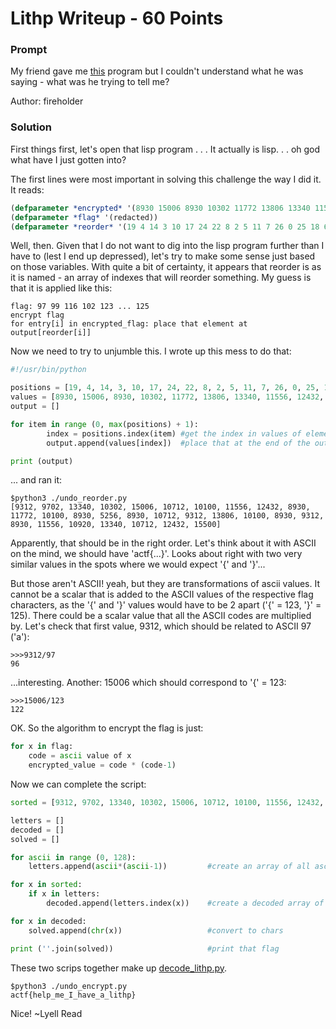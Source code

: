 # Lithp Writeup - 60 Points

### Prompt 

My friend gave me [this](https://github.com/lyellread/ctf-writeups/blob/master/angstromctf/lithp-60/lithp.lisp) program but I couldn't understand what he was saying - what was he trying to tell me?

Author: fireholder

### Solution

First things first, let's open that lisp program . . . It actually is lisp. . . oh god what have I just gotten into?

The first lines were most important in solving this challenge the way I did it. It reads:
```lisp
(defparameter *encrypted* '(8930 15006 8930 10302 11772 13806 13340 11556 12432 13340 10712 10100 11556 12432 9312 10712 10100 10100 8930 10920 8930 5256 9312 9702 8930 10712 15500 9312))
(defparameter *flag* '(redacted))
(defparameter *reorder* '(19 4 14 3 10 17 24 22 8 2 5 11 7 26 0 25 18 6 21 23 9 13 16 1 12 15 27 20))
```	
Well, then. Given that I do not want to dig into the lisp program further than I have to (lest I end up depressed), let's try to make some sense just based on those variables. With quite a bit of certainty, it appears that reorder is as it is named - an array of indexes that will reorder something. My guess is that it is applied like this:
```
flag: 97 99 116 102 123 ... 125
encrypt flag
for entry[i] in encrypted_flag: place that element at output[reorder[i]]
```	
Now we need to try to unjumble this. I wrote up this mess to do that:
```python
#!/usr/bin/python

positions = [19, 4, 14, 3, 10, 17, 24, 22, 8, 2, 5, 11, 7, 26, 0, 25, 18, 6, 21, 23, 9, 13, 16, 1, 12, 15, 27, 20]
values = [8930, 15006, 8930, 10302, 11772, 13806, 13340, 11556, 12432, 13340, 10712, 10100, 11556, 12432, 9312, 10712, 10100, 10100, 8930, 10920, 8930, 5256, 9312, 9702, 8930, 10712, 15500, 9312]
output = []

for item in range (0, max(positions) + 1):
		index = positions.index(item) #get the index in values of element number item
		output.append(values[index])  #place that at the end of the output list 

print (output)
```
... and ran it:
```
$python3 ./undo_reorder.py
[9312, 9702, 13340, 10302, 15006, 10712, 10100, 11556, 12432, 8930, 11772, 10100, 8930, 5256, 8930, 10712, 9312, 13806, 10100, 8930, 9312, 8930, 11556, 10920, 13340, 10712, 12432, 15500]
```
Apparently, that should be in the right order. Let's think about it with ASCII on the mind, we should have 'actf{...}'. Looks about right with two very similar values in the spots where we would expect '{' and '}'...

But those aren't ASCII! yeah, but they are transformations of ascii values. It cannot be a scalar that is added to the ASCII values of the respective flag characters, as the '{' and '}' values would have to be 2 apart ('{' = 123, '}' = 125). There could be a scalar value that all the ASCII codes are multiplied by. Let's check that first value, 9312, which should be related to ASCII 97 ('a'):
```
>>>9312/97
96
```	
...interesting. Another: 15006 which should correspond to '{' = 123:
```
>>>15006/123
122
```	
OK. So the algorithm to encrypt the flag is just:
```python
for x in flag: 
	code = ascii value of x
	encrypted_value = code * (code-1)
```	
Now we can complete the script:
```python
sorted = [9312, 9702, 13340, 10302, 15006, 10712, 10100, 11556, 12432, 8930, 11772, 10100, 8930, 5256, 8930, 10712, 9312, 13806, 10100, 8930, 9312, 8930, 11556, 10920, 13340, 10712, 12432, 15500]

letters = []
decoded = []
solved = []

for ascii in range (0, 128):
	letters.append(ascii*(ascii-1))			#create an array of all ascii values such that the index is the original value, and the value at that index is the encoded value.

for x in sorted:
	if x in letters:
		decoded.append(letters.index(x))	#create a decoded array of values

for x in decoded:
	solved.append(chr(x))					#convert to chars

print (''.join(solved))						#print that flag
```	
These two scrips together make up [decode_lithp.py](https://github.com/lyellread/ctf-writeups/blob/master/angstromctf/lithp-60/decode_lithp.py).
```
$python3 ./undo_encrypt.py
actf{help_me_I_have_a_lithp}
```
Nice!
~Lyell Read